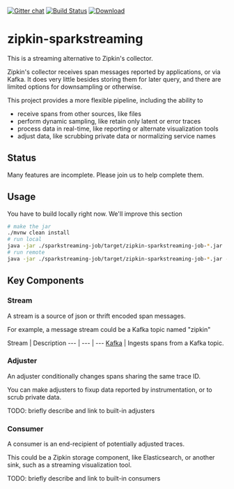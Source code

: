 [![Gitter chat](http://img.shields.io/badge/gitter-join%20chat%20%E2%86%92-brightgreen.svg)](https://gitter.im/openzipkin/zipkin) [![Build Status](https://circleci.com/gh/openzipkin/zipkin-azure.svg?style=svg)](https://circleci.com/gh/openzipkin/zipkin-sparkstreaming) [![Download](https://api.bintray.com/packages/openzipkin/maven/zipkin-sparkstreaming/images/download.svg) ](https://bintray.com/openzipkin/maven/zipkin-sparkstreaming/_latestVersion)

# zipkin-sparkstreaming
This is a streaming alternative to Zipkin's collector.

Zipkin's collector receives span messages reported by applications, or
via Kafka. It does very little besides storing them for later query, and
there are limited options for downsampling or otherwise.

This project provides a more flexible pipeline, including the ability to
* receive spans from other sources, like files
* perform dynamic sampling, like retain only latent or error traces
* process data in real-time, like reporting or alternate visualization tools
* adjust data, like scrubbing private data or normalizing service names

## Status
Many features are incomplete. Please join us to help complete them.

## Usage
You have to build locally right now. We'll improve this section

```bash
# make the jar
./mvnw clean install
# run local
java -jar ./sparkstreaming-job/target/zipkin-sparkstreaming-job-*.jar
# run remote
java -jar ./sparkstreaming-job/target/zipkin-sparkstreaming-job-*.jar --zipkin.sparkstreaming.sparkMaster=spark://acole:7077
```

## Key Components

### Stream
A stream is a source of json or thrift encoded span messages.

For example, a message stream could be a Kafka topic named "zipkin"

Stream | Description
--- | --- | ---
[Kafka](./stream/kafka) | Ingests spans from a Kafka topic.

### Adjuster
An adjuster conditionally changes spans sharing the same trace ID.

You can make adjusters to fixup data reported by instrumentation, or to
scrub private data.

TODO: briefly describe and link to built-in adjusters

### Consumer
A consumer is an end-recipient of potentially adjusted traces.

This could be a Zipkin storage component, like Elasticsearch, or another
sink, such as a streaming visualization tool.

TODO: briefly describe and link to built-in consumers
